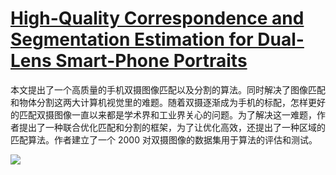 # [High-Quality Correspondence and Segmentation Estimation for Dual-Lens Smart-Phone Portraits](https://arxiv.org/abs/1704.02205)

本文提出了一个高质量的手机双摄图像匹配以及分割的算法。同时解决了图像匹配和物体分割这两大计算机视觉里的难题。随着双摄逐渐成为手机的标配，怎样更好的匹配双摄图像一直以来都是学术界和工业界关心的问题。为了解决这一难题，作者提出了一种联合优化匹配和分割的框架，为了让优化高效，还提出了一种区域的匹配算法。作者建立了一个 2000 对双摄图像的数据集用于算法的评估和测试。

![](https://camo.githubusercontent.com/df8f4ce13125da12be7faf68b866b0b1616a3edf/68747470733a2f2f6d6d62697a2e717069632e636e2f6d6d62697a5f706e672f4b6d58504b413139675739696354586f7569634f6963364471454e4b6247386736456e6962794b456d6b476133534d696361786c48355054696169624e623639564271646962456a325a4f63696169636642304633465478714f366b4b4735672f303f77785f666d743d706e67)


